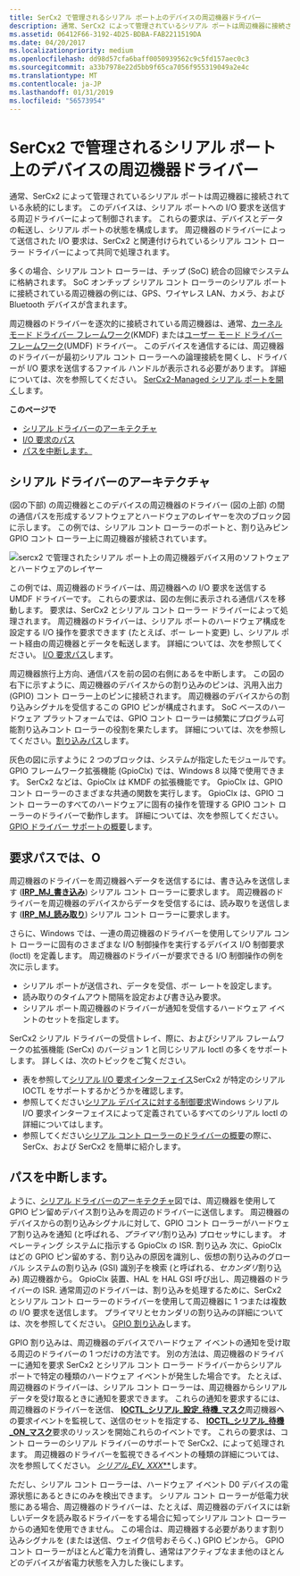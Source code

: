 ```yaml
---
title: SerCx2 で管理されるシリアル ポート上のデバイスの周辺機器ドライバー
description: 通常、SerCx2 によって管理されているシリアル ポートは周辺機器に接続されている永続的にします。
ms.assetid: 06412F66-3192-4D25-BDBA-FAB2211519DA
ms.date: 04/20/2017
ms.localizationpriority: medium
ms.openlocfilehash: dd98d57cfa6baff0050939562c9c5fd157aec0c3
ms.sourcegitcommit: a33b7978e22d5bb9f65ca7056f955319049a2e4c
ms.translationtype: MT
ms.contentlocale: ja-JP
ms.lasthandoff: 01/31/2019
ms.locfileid: "56573954"
---
```

# <a name="peripheral-drivers-for-devices-on-sercx2-managed-serial-ports"></a>SerCx2 で管理されるシリアル ポート上のデバイスの周辺機器ドライバー


通常、SerCx2 によって管理されているシリアル ポートは周辺機器に接続されている永続的にします。 このデバイスは、シリアル ポートへの I/O 要求を送信する周辺ドライバーによって制御されます。 これらの要求は、デバイスとデータの転送し、シリアル ポートの状態を構成します。 周辺機器のドライバーによって送信された I/O 要求は、SerCx2 と関連付けられているシリアル コント ローラー ドライバーによって共同で処理されます。

多くの場合、シリアル コント ローラーは、チップ (SoC) 統合の回線でシステムに格納されます。 SoC オンチップ シリアル コント ローラーのシリアル ポートに接続されている周辺機器の例には、GPS、ワイヤレス LAN、カメラ、および Bluetooth デバイスが含まれます。

周辺機器のドライバーを逐次的に接続されている周辺機器は、通常、[カーネル モード ドライバー フレームワーク](https://msdn.microsoft.com/library/windows/hardware/ff544296)(KMDF) または[ユーザー モード ドライバー フレームワーク](https://msdn.microsoft.com/library/windows/hardware/ff560442)(UMDF) ドライバー。 このデバイスを通信するには、周辺機器のドライバーが最初シリアル コント ローラーへの論理接続を開くし、ドライバーが I/O 要求を送信するファイル ハンドルが表示される必要があります。 詳細については、次を参照してください。 [SerCx2-Managed シリアル ポートを開く](opening-a-sercx2-managed-serial-port.md)します。

**このページで**

-   [シリアル ドライバーのアーキテクチャ](#serial-driver-architecture)
-   [I/O 要求のパス](#i-o-request-path)
-   [パスを中断します。](#interrupt-path)

## <a name="serial-driver-architecture"></a>シリアル ドライバーのアーキテクチャ


(図の下部) の周辺機器とこのデバイスの周辺機器のドライバー (図の上部) の間の通信パスを形成するソフトウェアとハードウェアのレイヤーを次のブロック図に示します。 この例では、シリアル コント ローラーのポートと、割り込みピン GPIO コント ローラー上に周辺機器が接続されています。

![sercx2 で管理されたシリアル ポート上の周辺機器デバイス用のソフトウェアとハードウェアのレイヤー](images/seriallayers.png)

この例では、周辺機器のドライバーは、周辺機器への I/O 要求を送信する UMDF ドライバーです。 これらの要求は、図の左側に表示される通信パスを移動します。 要求は、SerCx2 とシリアル コント ローラー ドライバーによって処理されます。 周辺機器のドライバーは、シリアル ポートのハードウェア構成を設定する I/O 操作を要求できます (たとえば、ボー レート変更) し、シリアル ポート経由の周辺機器とデータを転送します。 詳細については、次を参照してください。 [I/O 要求パス](#i-o-request-path)します。

周辺機器旅行上方向、通信パスを前の図の右側にあるを中断します。 この図の右下に示すように、周辺機器のデバイスからの割り込みのピンは、汎用入出力 (GPIO) コント ローラー上のピンに接続されます。 周辺機器のデバイスからの割り込みシグナルを受信するこの GPIO ピンが構成されます。 SoC ベースのハードウェア プラットフォームでは、GPIO コント ローラーは頻繁にプログラム可能割り込みコント ローラーの役割を果たします。 詳細については、次を参照してください。[割り込みパス](#interrupt-path)します。

灰色の図に示すように 2 つのブロックは、システムが指定したモジュールです。 GPIO フレームワーク拡張機能 (GpioClx) では、Windows 8 以降で使用できます。 SerCx2 などは、GpioClx は KMDF の拡張機能です。 GpioClx は、GPIO コント ローラーのさまざまな共通の関数を実行します。 GpioClx は、GPIO コント ローラーのすべてのハードウェアに固有の操作を管理する GPIO コント ローラーのドライバーで動作します。 詳細については、次を参照してください。 [GPIO ドライバー サポートの概要](https://msdn.microsoft.com/library/windows/hardware/hh439512)します。

## <a name="i-o-request-path"></a>要求パスでは、O


周辺機器のドライバーを周辺機器へデータを送信するには、書き込みを送信します ([**IRP\_MJ\_書き込み**](https://msdn.microsoft.com/library/windows/hardware/ff546904)) シリアル コント ローラーに要求します。 周辺機器のドライバーを周辺機器のデバイスからデータを受信するには、読み取りを送信します ([**IRP\_MJ\_読み取り**](https://msdn.microsoft.com/library/windows/hardware/ff546883)) シリアル コント ローラーに要求します。

さらに、Windows では、一連の周辺機器のドライバーを使用してシリアル コント ローラーに固有のさまざまな I/O 制御操作を実行するデバイス I/O 制御要求 (Ioctl) を定義します。 周辺機器のドライバーが要求できる I/O 制御操作の例を次に示します。

-   シリアル ポートが送信され、データを受信、ボー レートを設定します。
-   読み取りのタイムアウト間隔を設定および書き込み要求。
-   シリアル ポート周辺機器のドライバーが通知を受信するハードウェア イベントのセットを指定します。

SerCx2 シリアル ドライバーの受信トレイ、際に、およびシリアル フレームワークの拡張機能 (SerCx) のバージョン 1 と同じシリアル Ioctl の多くをサポートします。 詳しくは、次のトピックをご覧ください。

-   表を参照して[シリアル I/O 要求インターフェイス](serial-i-o-request-interface.md)SerCx2 が特定のシリアル IOCTL をサポートするかどうかを確認します。
-   参照してください[シリアル デバイスに対する制御要求](https://msdn.microsoft.com/library/windows/hardware/ff547466)Windows シリアル I/O 要求インターフェイスによって定義されているすべてのシリアル Ioctl の詳細についてはします。
-   参照してください[シリアル コント ローラーのドライバーの概要](serial-drivers-overview.md)の際に、SerCx、および SerCx2 を簡単に紹介します。

## <a name="interrupt-path"></a>パスを中断します。


ように、[シリアル ドライバーのアーキテクチャ](#serial-driver-architecture)図では、周辺機器を使用して GPIO ピン留めデバイス割り込みを周辺のドライバーに送信します。 周辺機器のデバイスからの割り込みシグナルに対して、GPIO コント ローラーがハードウェア割り込みを通知 (と呼ばれる、*プライマリ*割り込み) プロセッサにします。 オペレーティング システムに指示する GpioClx の ISR. 割り込み 次に、GpioClx はどの GPIO ピン留めする、割り込みの原因を識別し、仮想の割り込みのグローバル システムの割り込み (GSI) 識別子を検索 (と呼ばれる、*セカンダリ*割り込み) 周辺機器から。 GpioClx 装置、HAL を HAL GSI 呼び出し、周辺機器のドライバーの ISR. 通常周辺のドライバーは、割り込みを処理するために、SerCx2 とシリアル コント ローラーのドライバーを使用して周辺機器に 1 つまたは複数の I/O 要求を送信します。 プライマリとセカンダリの割り込みの詳細については、次を参照してください。 [GPIO 割り込み](https://msdn.microsoft.com/library/windows/hardware/hh406467)します。

GPIO 割り込みは、周辺機器のデバイスでハードウェア イベントの通知を受け取る周辺のドライバーの 1 つだけの方法です。 別の方法は、周辺機器のドライバーに通知を要求 SerCx2 とシリアル コント ローラー ドライバーからシリアル ポートで特定の種類のハードウェア イベントが発生した場合です。 たとえば、周辺機器のドライバーは、シリアル コント ローラーは、周辺機器からシリアル データを受け取るときに通知を要求できます。 これらの通知を要求するには、周辺機器のドライバーを送信、 [ **IOCTL\_シリアル\_設定\_待機\_マスク**](https://msdn.microsoft.com/library/windows/hardware/ff546780)周辺機器への要求イベントを監視して、送信のセットを指定する、 [ **IOCTL\_シリアル\_待機\_ON\_マスク**](https://msdn.microsoft.com/library/windows/hardware/ff546805)要求のリッスンを開始これらのイベントです。 これらの要求は、コント ローラーのシリアル ドライバーのサポートで SerCx2、によって処理されます。 周辺機器のドライバーを監視できるイベントの種類の詳細については、次を参照してください。 [**シリアル\_EV\_* XXX***](https://msdn.microsoft.com/library/windows/hardware/hh439605)します。

ただし、シリアル コント ローラーは、ハードウェア イベント D0 デバイスの電源状態にあるときにのみを検出できます。 シリアル コント ローラーが低電力状態にある場合、周辺機器のドライバーは、たとえば、周辺機器のデバイスには新しいデータを読み取るドライバーをする場合に知ってシリアル コント ローラーからの通知を使用できません。 この場合は、周辺機器する必要があります割り込みシグナルを (または送信、ウェイク信号おそらく、) GPIO ピンから。 GPIO コント ローラーがほとんど電力を消費し、通常はアクティブなまま他のほとんどのデバイスが省電力状態を入力した後にします。

 

 




